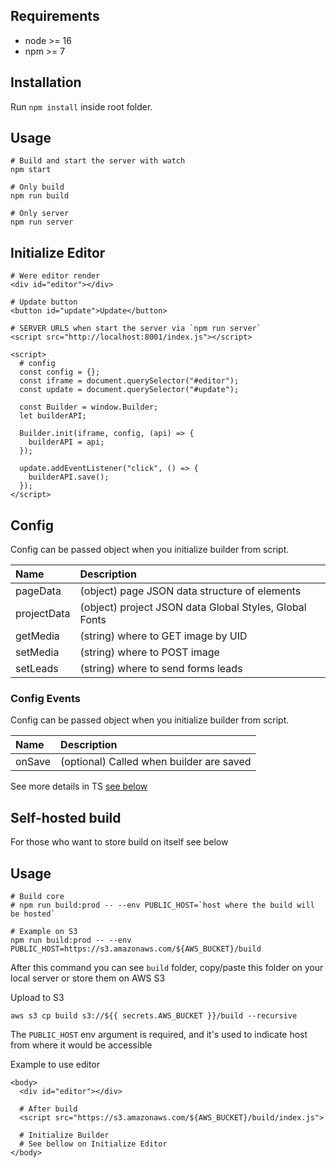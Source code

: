 ## Requirements

- node >= 16
- npm >= 7

## Installation

Run `npm install` inside root folder.

## Usage

```shell
# Build and start the server with watch
npm start

# Only build
npm run build

# Only server
npm run server
```

## Initialize Editor

```shell
# Were editor render
<div id="editor"></div>

# Update button
<button id="update">Update</button>

# SERVER URLS when start the server via `npm run server`
<script src="http://localhost:8001/index.js"></script>

<script>
  # config
  const config = {};
  const iframe = document.querySelector("#editor");
  const update = document.querySelector("#update");

  const Builder = window.Builder;
  let builderAPI;

  Builder.init(iframe, config, (api) => {
    builderAPI = api;
  });

  update.addEventListener("click", () => {
    builderAPI.save();
  });
</script>

```

## Config

Config can be passed object when you initialize builder from script.

| Name        | Description                                            |
|:------------|:-------------------------------------------------------|
| pageData    | (object) page JSON data structure of elements          |
| projectData | (object) project JSON data Global Styles, Global Fonts |
| getMedia    | (string) where to GET image by UID                     |
| setMedia    | (string) where to POST image                           |
| setLeads    | (string) where to send forms leads                     |

### Config Events

Config can be passed object when you initialize builder from script.

| Name          | Description                                            |
|:--------------|:-------------------------------------------------------|
| onSave        | (optional) Called when builder are saved               |

See more details in TS [see below](https://github.com/bagrinsergiu/demo-editor-partners/blob/master/packages/core/src/types/types.ts)

## Self-hosted build
For those who want to store build on itself see below

## Usage

```shell
# Build core
# npm run build:prod -- --env PUBLIC_HOST=`host where the build will be hosted`

# Example on S3
npm run build:prod -- --env PUBLIC_HOST=https://s3.amazonaws.com/${AWS_BUCKET}/build
```

After this command you can see `build` folder, copy/paste this folder on your local server or
store them on AWS S3

Upload to S3
```shell
aws s3 cp build s3://${{ secrets.AWS_BUCKET }}/build --recursive
```

The `PUBLIC_HOST` env argument is required, and it's used to indicate host from where it would be accessible

Example to use editor

```shell
<body>
  <div id="editor"></div>

  # After build
  <script src="https://s3.amazonaws.com/${AWS_BUCKET}/build/index.js">

  # Initialize Builder
  # See bellow on Initialize Editor
</body>
```
